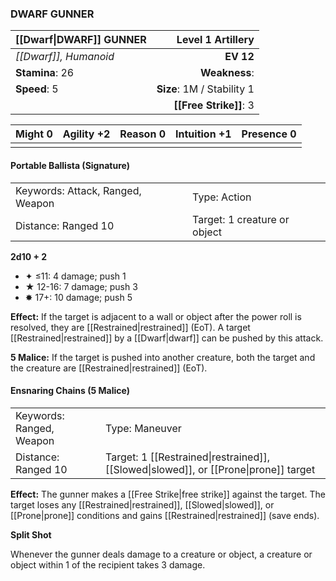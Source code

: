 ### DWARF GUNNER

| [[Dwarf\|DWARF]] GUNNER |      **Level 1 Artillery** |
| :---------------------- | -------------------------: |
| *[[Dwarf]], Humanoid*   |                  **EV 12** |
| **Stamina**: 26         |              **Weakness**: |
| **Speed**: 5            | **Size**: 1M / Stability 1 |
|                         |     **[[Free Strike]]**: 3 |

| **Might** 0 | **Agility** +2 | **Reason** 0 | **Intuition** +1 | **Presence** 0 |
| ----------- | -------------- | ------------ | ---------------- | -------------- |
|             |                |              |                  |                |

#### Portable Ballista (Signature)

|                                  |                              |
| :------------------------------- | :--------------------------- |
| Keywords: Attack, Ranged, Weapon | Type: Action                 |
| Distance: Ranged 10              | Target: 1 creature or object |

**2d10 + 2**

- ✦ ≤11: 4 damage; push 1
- ★ 12-16: 7 damage; push 3
- ✸ 17+: 10 damage; push 5

**Effect:** If the target is adjacent to a wall or object after the power roll is resolved, they are [[Restrained|restrained]] (EoT). A target [[Restrained|restrained]] by a [[Dwarf|dwarf]] can be pushed by this attack.

**5 Malice:** If the target is pushed into another creature, both the target and the creature are [[Restrained|restrained]] (EoT).

#### Ensnaring Chains (5 Malice)

|                          |                                                                                      |
| :----------------------- | :----------------------------------------------------------------------------------- |
| Keywords: Ranged, Weapon | Type: Maneuver                                                                       |
| Distance: Ranged 10      | Target: 1 [[Restrained\|restrained]], [[Slowed\|slowed]], or [[Prone\|prone]] target |

**Effect:** The gunner makes a [[Free Strike|free strike]] against the target. The target loses any [[Restrained|restrained]], [[Slowed|slowed]], or [[Prone|prone]] conditions and gains [[Restrained|restrained]] (save ends).

**Split Shot**

Whenever the gunner deals damage to a creature or object, a creature or object within 1 of the recipient takes 3 damage.
